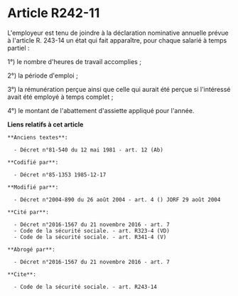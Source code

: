# Article R242-11

L'employeur est tenu de joindre à la déclaration nominative annuelle prévue à l'article R. 243-14 un état qui fait
apparaître, pour chaque salarié à temps partiel :

1°) le nombre d'heures de travail accomplies ;

2°) la période d'emploi ;

3°) la rémunération perçue ainsi que celle qui aurait été perçue si l'intéressé avait été employé à temps complet ;

4°) le montant de l'abattement d'assiette appliqué pour l'année.

**Liens relatifs à cet article**

	**Anciens textes**:

	  - Décret n°81-540 du 12 mai 1981 - art. 12 (Ab)

	**Codifié par**:

	  - Décret n°85-1353 1985-12-17

	**Modifié par**:

	  - Décret n°2004-890 du 26 août 2004 - art. 4 () JORF 29 août 2004

	**Cité par**:

	  - Décret n°2016-1567 du 21 novembre 2016 - art. 7
	  - Code de la sécurité sociale. - art. R323-4 (VD)
	  - Code de la sécurité sociale. - art. R341-4 (V)

	**Abrogé par**:

	  - Décret n°2016-1567 du 21 novembre 2016 - art. 7

	**Cite**:

	  - Code de la sécurité sociale. - art. R243-14
